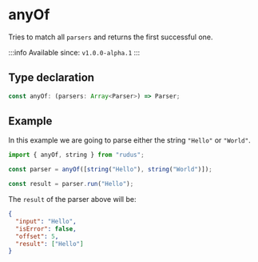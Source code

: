 # anyOf

Tries to match all `parsers` and returns the first successful one.

:::info
Available since: `v1.0.0-alpha.1`
:::

## Type declaration

```ts
const anyOf: (parsers: Array<Parser>) => Parser;
```

## Example

In this example we are going to parse either the string `"Hello"` or `"World"`.

```ts
import { anyOf, string } from "rudus";

const parser = anyOf([string("Hello"), string("World")]);

const result = parser.run("Hello");
```

The `result` of the parser above will be:

```json
{
  "input": "Hello",
  "isError": false,
  "offset": 5,
  "result": ["Hello"]
}
```
